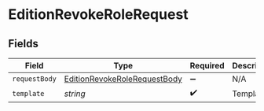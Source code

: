 # EditionRevokeRoleRequest


## Fields

| Field                                                                                   | Type                                                                                    | Required                                                                                | Description                                                                             |
| --------------------------------------------------------------------------------------- | --------------------------------------------------------------------------------------- | --------------------------------------------------------------------------------------- | --------------------------------------------------------------------------------------- |
| `requestBody`                                                                           | [EditionRevokeRoleRequestBody](../../models/operations/editionrevokerolerequestbody.md) | :heavy_minus_sign:                                                                      | N/A                                                                                     |
| `template`                                                                              | *string*                                                                                | :heavy_check_mark:                                                                      | Template id                                                                             |